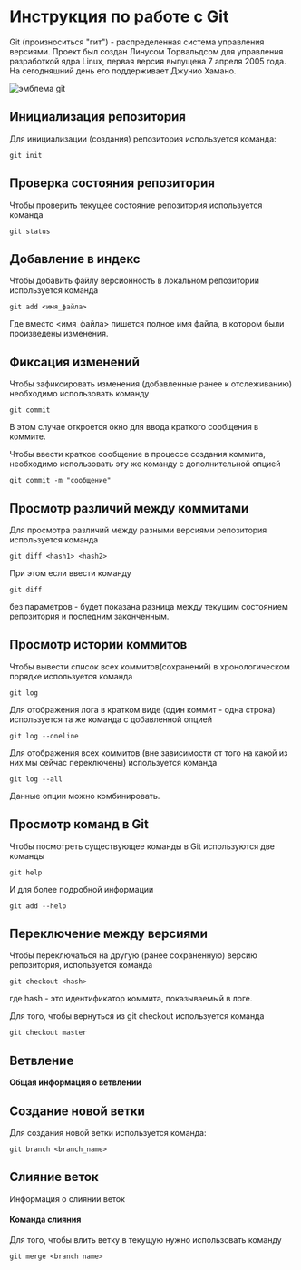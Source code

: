 # **Инструкция по работе с Git**

Git (произноситься "гит") - распределенная система управления версиями. Проект был создан Линусом Торвальдсом для управления разработкой ядра Linux, первая версия выпущена 7 апреля 2005 года. На сегодняшний день его поддерживает Джунио Хамано.

![эмблема git](git.jpg)

## Инициализация репозитория

Для инициализации (создания) репозитория используется команда:

    git init

## Проверка состояния репозитория

Чтобы проверить текущее состояние репозитория используется команда 

    git status

## Добавление в индекс

Чтобы добавить файлу версионность в локальном репозитории используется команда 

    git add <имя_файла>

Где вместо <имя_файла> пишется полное имя файла, в котором были произведены изменения. 

## Фиксация изменений

Чтобы зафиксировать изменения (добавленные ранее к отслеживанию) необходимо использовать команду 

    git commit

В этом случае откроется окно для ввода краткого сообщения в коммите.

Чтобы ввести краткое сообщение в процессе создания коммита, необходимо использовать эту же команду с дополнительной опцией 

    git commit -m "сообщение"

## Просмотр различий между коммитами

Для просмотра различий между разными версиями репозитория используется команда 

    git diff <hash1> <hash2>

При этом если ввести команду 

    git diff

без параметров - будет показана разница между текущим состоянием репозитория и последним законченным.

## Просмотр истории коммитов

Чтобы вывести список всех коммитов(сохранений) в хронологическом порядке используется команда

    git log

Для отображения лога в кратком виде (один коммит - одна строка) используется та же команда с добавленной опцией

    git log --oneline
Для отображения всех коммитов (вне зависимости от того на какой из них мы сейчас переключены) используется команда

    git log --all

Данные опции можно комбинировать.

## Просмотр команд в Git

Чтобы посмотреть существующее команды в Git используются две команды

    git help
И для более подробной информации

    git add --help

## Переключение между версиями 

Чтобы переключаться на другую (ранее сохраненную) версию репозитория, используется команда

    git checkout <hash>

где hash - это идентификатор коммита, показываемый в логе.

Для того, чтобы вернуться из git checkout используется команда 

    git checkout master
    
## Ветвление

**Общая информация о ветвлении**

## Создание новой ветки

Для создания новой ветки используется команда:

    git branch <branch_name>
    
## Слияние веток    

Информация о слиянии веток

#### Команда слияния

Для того, чтобы влить ветку в текущую нужно использовать команду

    git merge <branch name>

